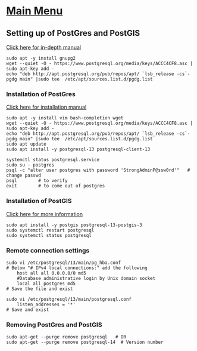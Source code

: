 # [Main Menu](index.html)

## Setting up of PostGres and PostGIS
[Click here for in-depth manual](https://computingforgeeks.com/how-to-install-postgis-on-ubuntu-linux/)

    sudo apt -y install gnupg2
    wget --quiet -O - https://www.postgresql.org/media/keys/ACCC4CF8.asc | sudo apt-key add -
    echo "deb http://apt.postgresql.org/pub/repos/apt/ `lsb_release -cs`-pgdg main" |sudo tee  /etc/apt/sources.list.d/pgdg.list
### Installation of PostGres
[Click here for installation manual](https://computingforgeeks.com/how-to-install-postgresql-13-on-ubuntu/)

    sudo apt -y install vim bash-completion wget
    wget --quiet -O - https://www.postgresql.org/media/keys/ACCC4CF8.asc | sudo apt-key add -
    echo "deb http://apt.postgresql.org/pub/repos/apt/ `lsb_release -cs`-pgdg main" |sudo tee  /etc/apt/sources.list.d/pgdg.list
    sudo apt update
    sudo apt install -y postgresql-13 postgresql-client-13
    
    systemctl status postgresql.service
    sudo su - postgres
    psql -c "alter user postgres with password 'StrongAdminP@ssw0rd'"   # change passwd
    psql        # to verify
    exit        # to come out of postgres
### Installation of PostGIS

[Click here for more information](https://www.cybertec-postgresql.com/en/postgresql-getting-started-on-ubuntu/)

    sudo apt install -y postgis postgresql-13-postgis-3
    sudo systemctl restart postgresql
    sudo systemctl status postgresql

### Remote connection settings

    sudo vi /etc/postgresql/13/main/pg_hba.conf    
    # Below "# IPv4 local connections:" add the following
        host all all 0.0.0.0/0 md5
        #Database administrative login by Unix domain socket
        local all postgres md5  
    # Save the file and exist

    sudo vi /etc/postgresql/13/main/postgresql.conf
        listen_addresses = '*'
    # Save and exist

### Removing PostGres and PostGIS

    sudo apt-get --purge remove postgresql   # OR
    sudo apt-get --purge remove postgresql-14  # Version number
